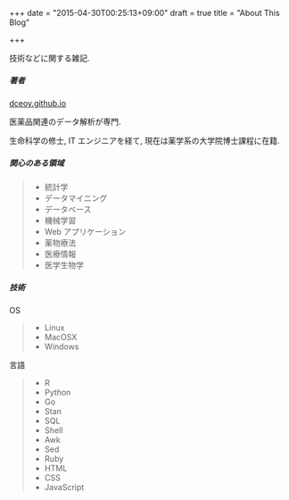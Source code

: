 +++
date = "2015-04-30T00:25:13+09:00"
draft = true
title = "About This Blog"

+++

技術などに関する雑記.

##### 著者

[dceoy.github.io](http://dceoy.github.io/)

医薬品関連のデータ解析が専門.

生命科学の修士, IT エンジニアを経て, 現在は薬学系の大学院博士課程に在籍.

##### 関心のある領域

> - 統計学
> - データマイニング
> - データベース
> - 機械学習
> - Web アプリケーション
> - 薬物療法
> - 医療情報
> - 医学生物学

##### 技術

OS

> - Linux
> - MacOSX
> - Windows

言語

> - R
> - Python
> - Go
> - Stan
> - SQL
> - Shell
> - Awk
> - Sed
> - Ruby
> - HTML
> - CSS
> - JavaScript


<script>
  amzn_assoc_default_search_key = "data analysis";
</script>
